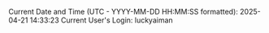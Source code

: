 Current Date and Time (UTC - YYYY-MM-DD HH:MM:SS formatted): 2025-04-21 14:33:23
Current User's Login: luckyaiman
